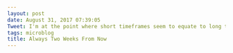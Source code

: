 ```yaml
---
layout: post
date: August 31, 2017 07:39:05
Tweet: I'm at the point where short timeframes seem to equate to long term gains: "I'll be happier when it's two weeks from now."
tags: microblog
title: Always Two Weeks From Now
---
```



